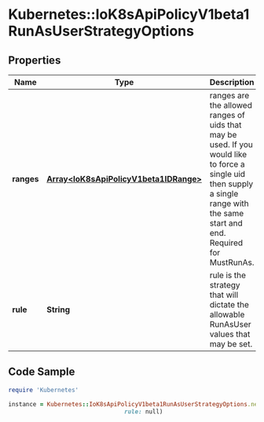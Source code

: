 # Kubernetes::IoK8sApiPolicyV1beta1RunAsUserStrategyOptions

## Properties

Name | Type | Description | Notes
------------ | ------------- | ------------- | -------------
**ranges** | [**Array&lt;IoK8sApiPolicyV1beta1IDRange&gt;**](IoK8sApiPolicyV1beta1IDRange.md) | ranges are the allowed ranges of uids that may be used. If you would like to force a single uid then supply a single range with the same start and end. Required for MustRunAs. | [optional] 
**rule** | **String** | rule is the strategy that will dictate the allowable RunAsUser values that may be set. | 

## Code Sample

```ruby
require 'Kubernetes'

instance = Kubernetes::IoK8sApiPolicyV1beta1RunAsUserStrategyOptions.new(ranges: null,
                                 rule: null)
```


